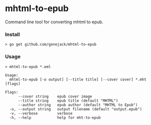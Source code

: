 # mhtml-to-epub

Command line tool for converting mhtml to epub.

### Install
```shell
> go get github.com/gonejack/mhtml-to-epub
```

### Usage
```shell
> mhtml-to-epub *.eml
```
```
Usage:
  mhtml-to-epub [-o output] [--title title] [--cover cover] *.mht [flags]

Flags:
      --cover string    epub cover image
      --title string    epub title (default "MHTML")
      --author string   epub author (default "MHTML to Epub")
  -o, --output string   output filename (default "output.epub")
  -v, --verbose         verbose
  -h, --help            help for mht-to-epub
```
